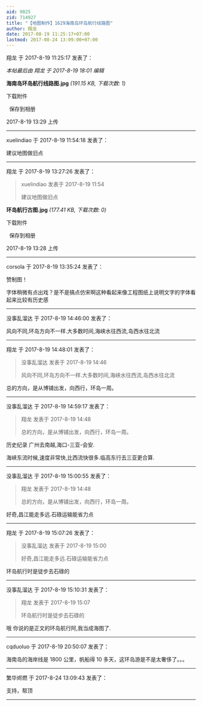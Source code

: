 ```yaml
---
aid: 9025
zid: 714927
title: "【地图制作】1629海南岛环岛航行线路图"
author: 翔龙
date: 2017-08-19 11:25:17+07:00
lastmod: 2017-08-24 13:09:00+07:00
---
```


翔龙 于 2017-8-19 11:25:17 发表了：

_本帖最后由 翔龙 于 2017-8-19 18:01 编辑_

**海南岛环岛航行线路图.jpg** _(191.15 KB, 下载次数: 1)_

下载附件

&nbsp;
保存到相册

2017-8-19 13:29 上传

---

xuelindiao 于 2017-8-19 11:54:18 发表了：

建议地图做旧点

---

翔龙 于 2017-8-19 13:27:26 发表了：

> xuelindiao 发表于 2017-8-19 11:54
>
> 建议地图做旧点

**环岛航行古图.jpg** _(177.41 KB, 下载次数: 0)_

下载附件

&nbsp;
保存到相册

2017-8-19 13:28 上传

---

corsola 于 2017-8-19 13:35:24 发表了：

赞制图！

字体稍微有点出戏？是不是搞点仿宋啊这种看起来像工程图纸上说明文字的字体看起来比较有历史感

---

没事乱溜达 于 2017-8-19 14:46:00 发表了：

风向不同,环岛方向不一样.大多数时间,海峡水往西流,岛西水往北流

---

翔龙 于 2017-8-19 14:48:01 发表了：

> 没事乱溜达 发表于 2017-8-19 14:46
>
> 风向不同,环岛方向不一样.大多数时间,海峡水往西流,岛西水往北流

总的方向，是从博铺出发，向西行，环岛一周。

---

没事乱溜达 于 2017-8-19 14:59:17 发表了：

> 翔龙 发表于 2017-8-19 14:48
>
> 总的方向，是从博铺出发，向西行，环岛一周。

历史纪录 广州去南越,海口-三亚-会安.

海峡东流时候,速度非常快,比西流快很多.临高东行去三亚更合算.

---

没事乱溜达 于 2017-8-19 15:00:55 发表了：

> 翔龙 发表于 2017-8-19 14:48
>
> 总的方向，是从博铺出发，向西行，环岛一周。

好奇,昌江能走多远.石碌运输能省力点

---

翔龙 于 2017-8-19 15:07:26 发表了：

> 没事乱溜达 发表于 2017-8-19 15:00
>
> 好奇,昌江能走多远.石碌运输能省力点

环岛航行时是徒步去石碌的

---

没事乱溜达 于 2017-8-19 15:10:31 发表了：

> 翔龙 发表于 2017-8-19 15:07
>
> 环岛航行时是徒步去石碌的

哦 你说的是正文的环岛航行阿,我当成海图了.

---

cqduoluo 于 2017-8-19 20:50:07 发表了：

海南岛的海岸线是 1800 公里，帆船得 10 多天，这环岛游是不是太奢侈了。。。

---

繁华烬燃 于 2017-8-24 13:09:43 发表了：

支持，帮顶

---
